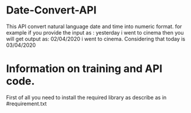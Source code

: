 # Date-Convert-API
This API convert natural language date and time into numeric format.
for example if you provide the input as :
yesterday i went to cinema then you will get output as:
02/04/2020 i went to cinema. Considering that today is 03/04/2020


# Information on training and API code.
First of all you need to install the required library as describe as in #requirement.txt
